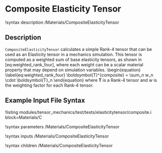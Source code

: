 # Composite Elasticity Tensor

!syntax description /Materials/CompositeElasticityTensor

## Description

`CompositeElasticityTensor` calculates a simple Rank-4 tensor that can be used as an Elasticity
tensor in a mechanics simulation.  This tensor is computed as a weighted sum of base elasticity
tensors, as shown in [eq:weighted_rank_four], where each weight can be a scalar material
property that may depend on simulation variables.
\begin{equation}
  \label{eq:weighted_rank_four}
  \boldsymbol{T}^{composite} = \sum_n w_n \cdot \boldsymbol{T}_n
\end{equation}
where $\boldsymbol{T}$ is a Rank-4 tensor and $w$ is the weighting factor for each Rank-4 tensor.

## Example Input File Syntax

!listing modules/tensor_mechanics/test/tests/elasticitytensor/composite.i block=Materials/C

!syntax parameters /Materials/CompositeElasticityTensor

!syntax inputs /Materials/CompositeElasticityTensor

!syntax children /Materials/CompositeElasticityTensor
